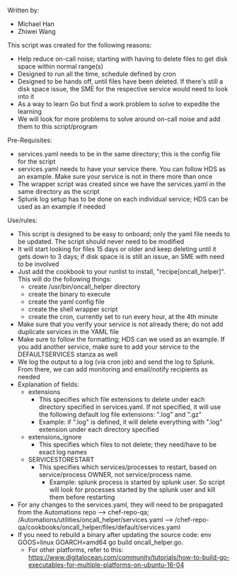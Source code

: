 Written by: 
- Michael Han
- Zhiwei Wang

This script was created for the following reasons: 
- Help reduce on-call noise; starting with having to delete files to get disk space within normal range(s)
- Designed to run all the time, schedule defined by cron 
- Designed to be hands off, until files have been deleted. If there's still a disk space issue, the SME for the respective service would need to look into it
- As a way to learn Go but find a work problem to solve to expedite the learning
- We will look for more problems to solve around on-call noise and add them to this script/program

Pre-Requisites: 
- services.yaml needs to be in the same directory; this is the config file for the script
- services.yaml needs to have your service there. You can follow HDS as an example. Make sure your service is not in there more than once
- The wrapper script was created since we have the services.yaml in the same directory as the script
- Splunk log setup has to be done on each individual service; HDS can be used as an example if needed 

Use/rules: 
- This script is designed to be easy to onboard; only the yaml file needs to be updated. The script should never need to be modified
- It will start looking for files 15 days or older and keep deleting until it gets down to 3 days; if disk space is is still an issue, an SME with need to be involved 
- Just add the cookbook to your runlist to install, "recipe[oncall_helper]". This will do the following things: 
    - create /usr/bin/oncall_helper directory
    - create the binary to execute
    - create the yaml config file
    - create the shell wrapper script
    - create the cron, currently set to run every hour, at the 4th minute
- Make sure that you verify your service is not already there; do not add duplicate services in the YAML file 
- Make sure to follow the formatting; HDS can we used as an example. If you add another service, make sure to add your service to the DEFAULTSERVICES stanza as well 
- We log the output to a log (via cron job) and send the log to Splunk. From there, we can add monitoring and email/notify recipients as needed
- Explanation of fields: 
    - extensions
        - This specifies which file extensions to delete under each directory specified in services.yaml. If not specified, it will use the following default log file extensions: ".log" and ".gz"
        - Example: if ".log" is defined, it will delete everything with ".log" extension under each directory specified  
    - extensions_ignore
        - This specifies which files to not delete; they need/have to be exact log names
    - SERVICESTORESTART
        - This specifies which services/processes to restart, based on service/process OWNER, not service/process name. 
            - Example: splunk process is started by splunk user. So script will look for processes started by the splunk user and kill them before restarting 
- For any changes to the services.yaml, they will need to be propagated from the Automations repo --> chef-repo-qa; /Automations/utilities/oncall_helper/services.yaml --> /chef-repo-qa/cookbooks/oncall_helper/files/default/services.yaml
- If you need to rebuild a binary after updating the source code: env GOOS=linux GOARCH=amd64 go build oncall_helper.go. 
    - For other platforms, refer to this: https://www.digitalocean.com/community/tutorials/how-to-build-go-executables-for-multiple-platforms-on-ubuntu-16-04